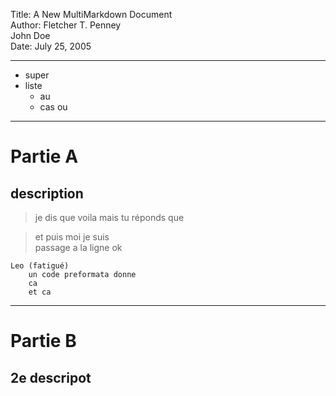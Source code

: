 Title:  A New MultiMarkdown Document  
Author: Fletcher T. Penney  
        John Doe  
Date:   July 25, 2005

---



* super
* liste
	* au 
	* cas ou

---

Partie A
========
description
--------

> je dis que voila
> mais tu réponds que

> et puis moi je suis  
> passage a la ligne ok

	Leo (fatigué)
		un code preformata donne
		ca
		et ca
	
---

# Partie B
## 2e descripot